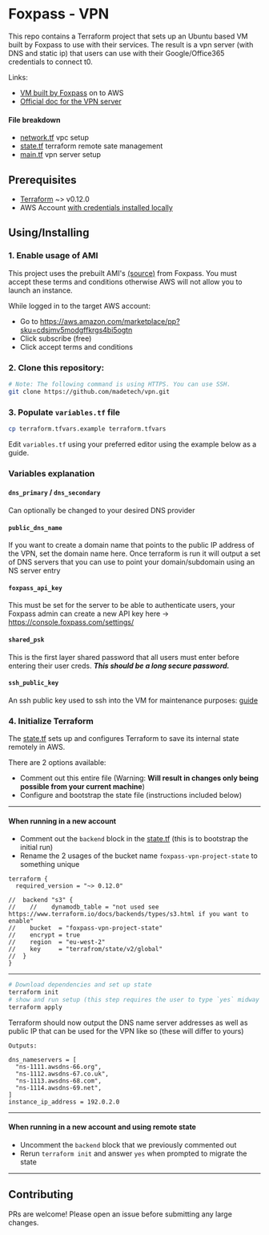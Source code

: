 # Foxpass - VPN

This repo contains a Terraform project that sets up an Ubuntu based VM built by Foxpass to use with their services.
The result is a vpn server (with DNS and static ip) that users can use with their Google/Office365 credentials to connect t0.

Links:
- [VM built by Foxpass](https://github.com/foxpass/foxpass-ipsec-vpn) on to AWS
- [Official doc for the VPN server](https://docs.foxpass.com/docs/set-up-a-vpn)

#### File breakdown
- [network.tf](./network.tf) vpc setup
- [state.tf](./state.tf) terraform remote sate management
- [main.tf](./main.tf) vpn server setup
 

## Prerequisites

- [Terraform](https://terraform.io) ~> v0.12.0
- AWS Account [with credentials installed locally](https://docs.aws.amazon.com/cli/latest/userguide/cli-chap-install.html)

## Using/Installing

### 1. Enable usage of AMI

This project uses the prebuilt AMI's [(source)](https://github.com/foxpass/foxpass-ipsec-vpn) from Foxpass.
You must accept these terms and conditions otherwise AWS will not allow you to launch an instance.

While logged in to the target AWS account:
- Go to https://aws.amazon.com/marketplace/pp?sku=cdsjmv5modgffkrgs4bi5ogtn
- Click subscribe (free)
- Click accept terms and conditions

### 2. Clone this repository:
```bash
# Note: The following command is using HTTPS. You can use SSH.
git clone https://github.com/madetech/vpn.git
```

### 3. Populate `variables.tf` file
```bash
cp terraform.tfvars.example terraform.tfvars
```
Edit `variables.tf` using your preferred editor using the example below as a guide.

### Variables explanation
#### `dns_primary` / `dns_secondary` 
Can optionally be changed to your desired DNS provider
#### `public_dns_name`
If you want to create a domain name that points to the public IP address of the VPN, set the domain name here. 
Once terraform is run it will output a set of DNS servers that you can use to point your domain/subdomain using an NS server entry
#### `foxpass_api_key`
This must be set for the server to be able to authenticate users,
your Foxpass admin can create a new API key here -> https://console.foxpass.com/settings/
#### `shared_psk`
This is the first layer shared password that all users must enter before entering their user creds.
***This should be a long secure password.***
#### `ssh_public_key`
An ssh public key used to ssh into the VM for maintenance purposes: [guide](https://www.digitalocean.com/community/tutorials/how-to-set-up-ssh-keys--2)

###  4. Initialize Terraform
The [state.tf](./state.tf) sets up and configures Terraform to save its internal state remotely in AWS.

There are 2 options available:
- Comment out this entire file (Warning: **Will result in changes only being possible from your current machine**)  
- Configure and bootstrap the state file (instructions included below) 


<hr/>

#### **When running in a new account**
- Comment out the `backend` block in the [state.tf](./state.tf) (this is to bootstrap the initial run)
- Rename the 2 usages of the bucket name `foxpass-vpn-project-state` to something unique
```hcl-terraform
terraform {
  required_version = "~> 0.12.0"

//  backend "s3" {
//    //    dynamodb_table = "not used see https://www.terraform.io/docs/backends/types/s3.html if you want to enable"
//    bucket  = "foxpass-vpn-project-state"
//    encrypt = true
//    region  = "eu-west-2"
//    key     = "terrafrom/state/v2/global"
//  }
}
```

<hr/>

```bash
# Download dependencies and set up state 
terraform init
# show and run setup (this step requires the user to type `yes` midway though)
terraform apply
```
Terraform should now output the DNS name server addresses as well as public IP that can be used for the VPN like so (these will differ to yours)
```hcl-terraform
Outputs:

dns_nameservers = [
  "ns-1111.awsdns-66.org",
  "ns-1112.awsdns-67.co.uk",
  "ns-1113.awsdns-68.com",
  "ns-1114.awsdns-69.net",
]
instance_ip_address = 192.0.2.0

```

<hr/>

#### **When running in a new account and using remote state**
-  Uncomment the `backend` block that we previously commented out
- Rerun `terraform init` and answer `yes` when prompted to migrate the state

<hr/>

## Contributing
PRs are welcome! Please open an issue before submitting any large changes.
